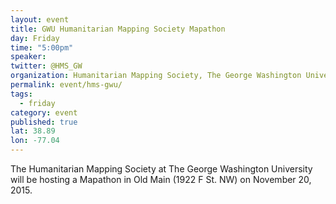 ```yaml
---
layout: event
title: GWU Humanitarian Mapping Society Mapathon
day: Friday
time: "5:00pm"
speaker: 
twitter: @HMS_GW
organization: Humanitarian Mapping Society, The George Washington University
permalink: event/hms-gwu/
tags: 
  - friday
category: event
published: true
lat: 38.89
lon: -77.04
---
```


The Humanitarian Mapping Society at The George Washington University will be hosting a Mapathon in Old Main (1922 F St. NW) on November 20, 2015.
